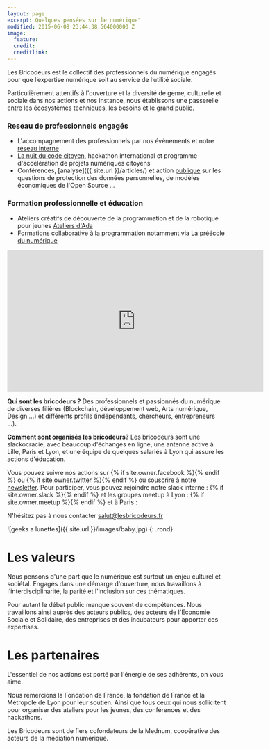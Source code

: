 ```yaml
---
layout: page
excerpt: Quelques pensées sur le numérique"
modified: 2015-06-08 23:44:38.564000000 Z
image:
  feature: 
  credit: 
  creditlink: 
---
```


Les Bricodeurs est le collectif des professionnels du numérique engagés pour que l’expertise numérique soit au service de l’utilité sociale.

Particulièrement attentifs à l'ouverture et la diversité de genre, culturelle et sociale dans nos actions et nos instance, nous établissons une passerelle entre les écosystèmes techniques, les besoins et le grand public.

### Reseau de professionnels engagés 

* L'accompagnement des professionnels par nos événements et notre [réseau interne](https://join.slack.com/t/bricodeurs/shared_invite/enQtMjk4MDg1NTIxMDI4LWU1MjRhMjlmYmYyYmM3MGRhNjg3YjIzMGRiMzk0YjE4OTYyYzUxZWFkMDE1MTZiZTRiOTBhYTA4YTQ5YTA2NTY)
* [La nuit du code citoyen](https://nuitcodecitoyen.org), hackathon international et programme d'accélération de projets numériques citoyens
* Conférences, [analyse]({{ site.url }}/articles/) et action [publique](https://twitter.com/lesbricodeurs) sur les questions de protection des données personnelles, de modèles économiques de l'Open Source ... 

### Formation professionnelle et éducation

* Ateliers créatifs de découverte de la programmation et de la robotique pour jeunes [Ateliers d'Ada]({{site.url}}/AteliersdAda/)
* Formations collaborative à la programmation notamment via [La préécole du numérique]({{site.url}}/preecoledunumerique/)

<div><iframe src="https://www.facebook.com/plugins/video.php?href=https%3A%2F%2Fwww.facebook.com%2Flesbricodeurs%2Fvideos%2F290466934626200%2F&show_text=0&width=590" width="590" height="325" style="border:none;overflow:hidden;display:block;margin:0 auto" scrolling="no" frameborder="0" allowTransparency="true" allowFullScreen="true"></iframe></div>	

**Qui sont les bricodeurs ?** Des professionnels et passionnés du numérique de diverses filières (Blockchain, développement web, Arts numérique, Design ...) et différents profils (indépendants, chercheurs, entrepreneurs ...). 

**Comment sont organisés les bricodeurs?** Les bricodeurs sont une slackocracie, avec beaucoup d'échanges en ligne, une antenne active à Lille, Paris et Lyon, et une équipe de quelques salariés à Lyon qui assure les actions d'éducation.

Vous pouvez suivre nos actions sur {% if site.owner.facebook %}<a href="http://facebook.com/{{ site.owner.facebook }}" title="{{ site.owner.name}} on Facebook" target="_blank"><i class="fa fa-facebook-square fa-2x"></i></a>{% endif %} ou
{% if site.owner.twitter %}<a href="http://twitter.com/{{ site.owner.twitter }}" title="{{ site.owner.name}} on Twitter" target="_blank"><i class="fa fa-twitter-square fa-2x"></i></a>{% endif %} ou souscrire à notre <a href="https://lesbricodeurs.fr/nousrejoindre/">newsletter</a>. Pour participer, vous pouvez rejoindre notre slack interne : {% if site.owner.slack %}<a href="https://join.slack.com/t/bricodeurs/shared_invite/{{ site.owner.slack }}" title="{{ site.owner.name}} on Slack" target="_blank"><i class="fa fa-slack fa-2x"></i></a>{% endif %} et les groupes meetup à Lyon : {% if site.owner.meetup %}<a href="http://meetup.com/{{ site.owner.meetup }}" title="{{ site.owner.name}} on meetup" target="_blank"><i class="fa fa-calendar fa-2x"></i></a>{% endif %} et à Paris : <a href="https://www.meetup.com/fr-FR/Les-Bricodeurs-Paris/events/247215564/" title="{{ site.owner.name}} on meetup" target="_blank"><i class="fa fa-calendar fa-2x"></i></a>

N'hésitez pas à nous contacter <a href="mailto:salut@lesbricodeurs.fr">salut@lesbricodeurs.fr</a>

![geeks a lunettes]({{ site.url }}/images/baby.jpg)
{: .rond}

# Les valeurs

Nous pensons d'une part que le numérique est surtout un enjeu culturel et sociétal. Engagés dans une démarge d'ouverture, nous travaillons à l'interdisciplinarité, la parité et l'inclusion sur ces thématiques.

Pour autant le débat public manque souvent de compétences. Nous travaillons ainsi auprès des acteurs publics, des acteurs de l'Economie Sociale et Solidaire, des entreprises et des incubateurs pour apporter ces expertises.

# Les partenaires 

L'essentiel de nos actions est porté par l'énergie de ses adhérents, on vous aime.

Nous remercions la Fondation de France, la fondation de France et la Métropole de Lyon pour leur soutien. Ainsi que tous ceux qui nous sollicitent pour organiser des ateliers pour les jeunes, des conférences et des hackathons.

Les Bricodeurs sont de fiers cofondateurs de la Mednum, coopérative des acteurs de la médiation numérique.



